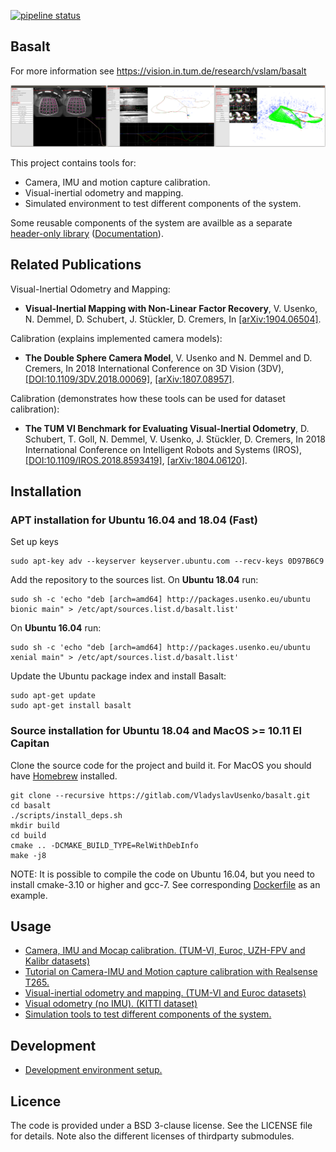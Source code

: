 [![pipeline status](https://gitlab.com/VladyslavUsenko/basalt/badges/master/pipeline.svg)](https://gitlab.com/VladyslavUsenko/basalt/commits/master)

## Basalt
For more information see https://vision.in.tum.de/research/vslam/basalt

![teaser](doc/img/teaser.png)

This project contains tools for:
* Camera, IMU and motion capture calibration.
* Visual-inertial odometry and mapping.
* Simulated environment to test different components of the system.

Some reusable components of the system are availble as a separate [header-only library](https://gitlab.com/VladyslavUsenko/basalt-headers) ([Documentation](https://vladyslavusenko.gitlab.io/basalt-headers/)).

## Related Publications
Visual-Inertial Odometry and Mapping:
* **Visual-Inertial Mapping with Non-Linear Factor Recovery**, V. Usenko, N. Demmel, D. Schubert, J. Stückler, D. Cremers, In [[arXiv:1904.06504]](https://arxiv.org/abs/1904.06504).

Calibration (explains implemented camera models):
* **The Double Sphere Camera Model**, V. Usenko and N. Demmel and D. Cremers, In 2018 International Conference on 3D Vision (3DV), [[DOI:10.1109/3DV.2018.00069]](https://doi.org/10.1109/3DV.2018.00069), [[arXiv:1807.08957]](https://arxiv.org/abs/1807.08957).

Calibration (demonstrates how these tools can be used for dataset calibration):
* **The TUM VI Benchmark for Evaluating Visual-Inertial Odometry**, D. Schubert, T. Goll,  N. Demmel, V. Usenko, J. Stückler, D. Cremers, In 2018 International Conference on Intelligent Robots and Systems (IROS), [[DOI:10.1109/IROS.2018.8593419]](https://doi.org/10.1109/IROS.2018.8593419), [[arXiv:1804.06120]](https://arxiv.org/abs/1804.06120).


## Installation
### APT installation for Ubuntu 16.04 and 18.04 (Fast)
Set up keys
```
sudo apt-key adv --keyserver keyserver.ubuntu.com --recv-keys 0D97B6C9
```
Add the repository to the sources list. On **Ubuntu 18.04** run:
```
sudo sh -c 'echo "deb [arch=amd64] http://packages.usenko.eu/ubuntu bionic main" > /etc/apt/sources.list.d/basalt.list'
```
On **Ubuntu 16.04** run:
```
sudo sh -c 'echo "deb [arch=amd64] http://packages.usenko.eu/ubuntu xenial main" > /etc/apt/sources.list.d/basalt.list'
```
Update the Ubuntu package index and install Basalt:
```
sudo apt-get update
sudo apt-get install basalt
```
### Source installation for Ubuntu 18.04 and MacOS >= 10.11 El Capitan
Clone the source code for the project and build it. For MacOS you should have [Homebrew](https://brew.sh/) installed.
```
git clone --recursive https://gitlab.com/VladyslavUsenko/basalt.git
cd basalt
./scripts/install_deps.sh
mkdir build
cd build
cmake .. -DCMAKE_BUILD_TYPE=RelWithDebInfo
make -j8
```
NOTE: It is possible to compile the code on Ubuntu 16.04, but you need to install cmake-3.10 or higher and gcc-7. See corresponding [Dockerfile](docker/b_image_xenial/Dockerfile) as an example.

## Usage
* [Camera, IMU and Mocap calibration. (TUM-VI, Euroc, UZH-FPV and Kalibr datasets)](doc/Calibration.md)
* [Tutorial on Camera-IMU and Motion capture calibration with Realsense T265.](doc/Realsense.md)
* [Visual-inertial odometry and mapping. (TUM-VI and Euroc datasets)](doc/VioMapping.md)
* [Visual odometry (no IMU). (KITTI dataset)](doc/Vo.md)
* [Simulation tools to test different components of the system.](doc/Simulation.md)

## Development
* [Development environment setup.](doc/DevSetup.md)

## Licence
The code is provided under a BSD 3-clause license. See the LICENSE file for details.
Note also the different licenses of thirdparty submodules.

